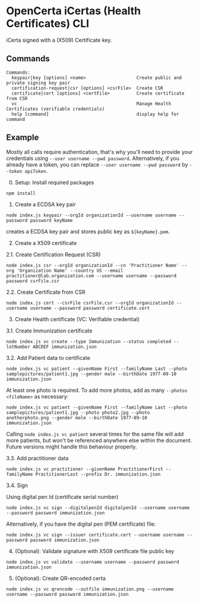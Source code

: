 # OpenCerta iCertas (Health Certificates) CLI

iCerta signed with a (X509) Certificate key.

## Commands

```
Commands:
  keypair|key [options] <name>                   Create public and private signing key pair
  certification-request|csr [options] <csrFile>  Create CSR
  certificate|cert [options] <certFile>          Create certificate from CSR
  vc                                             Manage Health Certificates (verifiable credentials)
  help [command]                                 display help for command
```

## Example

Mostly all calls require authentication, that's why you'll need to provide your credentials using `--user username --pwd password`. Alternatively, if you already have a token, you can replace `--user username --pwd password` by `--token apiToken`.

0. Setup: Install required packages

`npm install`


1. Create a ECDSA key pair

`node index.js keypair --orgId organizationId --username username --password password keyName`

creates a ECDSA key pair and stores public key as `${keyName}.pem`.


2. Create a X509 certificate

2.1. Create Certification Request (CSR)

`node index.js csr --orgId organizationId --cn 'Practitioner Name' --org 'Organization Name' --country US --email practitioner@lab.organization.com --username username --password password csrFile.csr`


2.2. Create Certificate from CSR

`node index.js cert --csrFile csrFile.csr --orgId organizationId --username username --password password certificate.cert`


3. Create Health certificate (VC: Verifiable credential)


3.1. Create Immunization certificate

`node index.js vc create --type Immunization --status completed --lotNumber ABCDEF immunization.json`


3.2. Add Patient data to certificate

`node index.js vc patient --givenName First --familyName Last --photo samplepictures/patient1.jpg --gender male --birthDate 1977-09-10 immunization.json`

At least one photo is required. To add more photos, add as many `--photos <fileName>` as necessary:

`node index.js vc patient --givenName First --familyName Last --photo samplepictures/patient1.jpg --photo photo2.jpg --photo anotherphoto.png --gender male --birthDate 1977-09-10 immunization.json`

Calling `node index.js vc patient` several times for the same file will add more patients, but won't be referenced anywhere else within the document. Future versions might handle this behaviour properly.


3.3. Add practitioner data

`node index.js vc practitioner --givenName PractitionerFirst --familyName PractitionerLast --prefix Dr. immunization.json`

3.4. Sign

Using digital pen Id (certificate serial number)

`node index.js vc sign --digitalpenId digitalpenId --username username --password password immunization.json`

Alternatively, if you have the digital pen (PEM certificate) file:

`node index.js vc sign --issuer certificate.cert --username username --password password immunization.json`

4. (Optional): Validate signature with X509 certificate file public key

`node index.js vc validate --username username --password password immunization.json`

5. (Optional): Create QR-encoded certa

`node index.js vc qrencode --outfile immunization.png --username username --password password immunization.json`